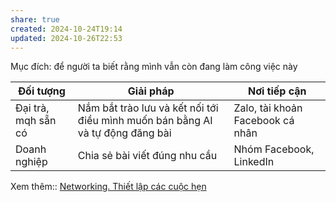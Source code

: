 ```yaml
---
share: true
created: 2024-10-24T19:14
updated: 2024-10-26T22:53
---
```

Mục đích: để người ta biết rằng mình vẫn còn đang làm công việc này

| Đối tượng           | Giải pháp                                                                      | Nơi tiếp cận                     |
| ------------------- | ------------------------------------------------------------------------------ | -------------------------------- |
| Đại trà, mqh sẵn có | Nắm bắt trào lưu và kết nối tới điều mình muốn bán bằng AI và tự động đăng bài | Zalo, tài khoản Facebook cá nhân |
| Doanh nghiệp        | Chia sẻ bài viết đúng nhu cầu                                                  | Nhóm Facebook, LinkedIn          |

Xem thêm:: [Networking. Thiết lập các cuộc hẹn](./Networking.%20Thi%E1%BA%BFt%20l%E1%BA%ADp%20c%C3%A1c%20cu%E1%BB%99c%20h%E1%BA%B9n.md)